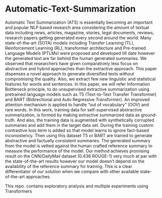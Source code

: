 # Automatic-Text-Summarization
Automatic Text Summarization (ATS) is essentially becoming an important and popular NLP based research area considering the amount of textual data including news, articles, magazine, stories, legal documents, reviews, research papers getting generated every second around the world. Many state-of-the-art (SOTA) models including Transfer Learning (TL), Reinforcement Learning (RL), transformer architecture and Pre-trained Language Models (PTLMs) were proposed and developed till date however the generated text are far behind the human generated summaries. We observed that researchers have given comparatively less focus on abstractive and hybrid approaches than the extractive approach. This paper dispenses a novel approach to generate diversified texts without compromising the quality. Also, we extract few new linguistic and statistical features for words and sentences. In this paper, we will refer Information Bottleneck principle, to do unsupervised extractive summarization using pretrained language models such as T5 (Text-to-Text Transfer Transformer) and BART (Bidirectional and Auto Regressive Transformer). An improved attention mechanism is applied to handle “out of vocabulary” (OOV) and rare words. In this work, training data for self-supervised abstractive summarization, is formed by making extractive summarized data as ground-truth. And also, the training data is augmented with synthetically corrupted summaries and add them in the target data set. During the training custom contrastive loss term is added so that model learns to ignore fact-based inconsistency. Then using this dataset T5 or BART are trained to generate abstractive and factually consistent summaries. The generated summary from the model is vetted against the human crafted reference summary to measure the performance of the model. Our method achieves promising result on the CNN/DailyMail dataset (0.436 ROUGE-1) very much at par with the state-of-the-art results however our model doesn’t depend on the availability of the reference summary for training. This is a clear differentiator of our solution when we compare with other available state-of-the-art approaches. 

This repo. contains exploratory analysis and multiple experiments using Transformers

